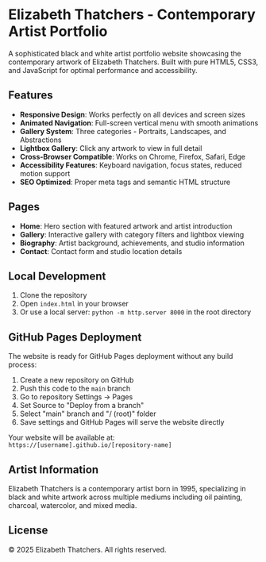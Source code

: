# Elizabeth Thatchers - Contemporary Artist Portfolio

A sophisticated black and white artist portfolio website showcasing the contemporary artwork of Elizabeth Thatchers. Built with pure HTML5, CSS3, and JavaScript for optimal performance and accessibility.

## Features

- **Responsive Design**: Works perfectly on all devices and screen sizes
- **Animated Navigation**: Full-screen vertical menu with smooth animations
- **Gallery System**: Three categories - Portraits, Landscapes, and Abstractions
- **Lightbox Gallery**: Click any artwork to view in full detail
- **Cross-Browser Compatible**: Works on Chrome, Firefox, Safari, Edge
- **Accessibility Features**: Keyboard navigation, focus states, reduced motion support
- **SEO Optimized**: Proper meta tags and semantic HTML structure

## Pages

- **Home**: Hero section with featured artwork and artist introduction
- **Gallery**: Interactive gallery with category filters and lightbox viewing
- **Biography**: Artist background, achievements, and studio information
- **Contact**: Contact form and studio location details

  
## Local Development

1. Clone the repository
2. Open `index.html` in your browser
3. Or use a local server: `python -m http.server 8000` in the root directory

## GitHub Pages Deployment

The website is ready for GitHub Pages deployment without any build process:

1. Create a new repository on GitHub
2. Push this code to the `main` branch
3. Go to repository Settings → Pages
4. Set Source to "Deploy from a branch"
5. Select "main" branch and "/ (root)" folder
6. Save settings and GitHub Pages will serve the website directly

Your website will be available at: `https://[username].github.io/[repository-name]`

## Artist Information

Elizabeth Thatchers is a contemporary artist born in 1995, specializing in black and white artwork across multiple mediums including oil painting, charcoal, watercolor, and mixed media.

## License

© 2025 Elizabeth Thatchers. All rights reserved.
